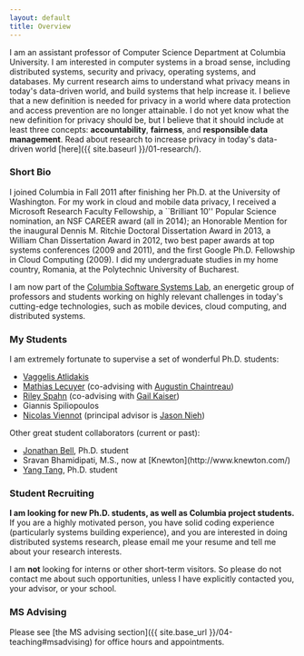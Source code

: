 ```yaml
---
layout: default
title: Overview
---
```



I am an assistant professor of Computer Science Department at Columbia University. I am interested in computer systems in a broad sense, including distributed systems, security and privacy, operating systems, and databases. My current research aims to understand what privacy means in today's data-driven world, and build systems that help increase it.  I believe that a new definition is needed for privacy in a world where data protection and access prevention are no longer attainable.  I do not yet know what the new definition for privacy should be, but I believe that it should include at least three concepts: **accountability**, **fairness**, and **responsible data management**.  Read about research to increase privacy in today's data-driven world [here]({{ site.baseurl }}/01-research/).

### Short Bio

I joined Columbia in Fall 2011 after finishing her Ph.D. at the University of
Washington.  For my work in cloud and mobile data privacy, I received a
Microsoft Research Faculty Fellowship, a ``Brilliant 10'' Popular Science nomination, an NSF CAREER award (all in 2014); an Honorable Mention for the inaugural Dennis M. Ritchie Doctoral Dissertation Award in 2013, a William Chan Dissertation Award in 2012, two best paper awards at top systems conferences (2009 and 2011), and the first Google Ph.D. Fellowship in Cloud Computing (2009).  I did my undergraduate studies in my home country, Romania, at the Polytechnic University of Bucharest.

I am now part of the [Columbia Software Systems Lab](http://systems.cs.columbia.edu/), an energetic group of professors and students working on highly relevant challenges in today's cutting-edge technologies, such as mobile devices, cloud computing, and distributed systems.

### My Students

I am extremely fortunate to supervise a set of wonderful Ph.D. students:

* [Vaggelis Atlidakis](http://www.cs.columbia.edu/~vatlidak/)
* [Mathias Lecuyer](http://www.cs.columbia.edu/~mathias/) (co-advising with [Augustin Chaintreau](http://www.cs.columbia.edu/~augustin/))
* [Riley Spahn](http://www.cs.columbia.edu/~riley/) (co-advising with [Gail
  Kaiser](http://www.cs.columbia.edu/~kaiser/))
* Giannis Spiliopoulos
* [Nicolas Viennot](https://github.com/nviennot) (principal advisor is [Jason
  Nieh](http://www.cs.columbia.edu/~nieh/))

Other great student collaborators (current or past):
<ul>
    <li><a href="http://jonbell.net">Jonathan Bell</a>, Ph.D. student</li>
    <li>Sravan Bhamidipati, M.S., now at [Knewton](http://www.knewton.com/)</li>
    <li><a href="http://www.cs.columbia.edu/~ty/">Yang Tang</a>, Ph.D. student</li>
</ul>


### Student Recruiting

**I am looking for new Ph.D. students, as well as Columbia project students.**
If you are a highly motivated person, you have solid coding experience
(particularly systems building experience), and you are interested in
doing distributed systems research, please email me your resume and
tell me about your research interests.

I am **not** looking for interns or other short-term visitors.
So please do not contact me about such opportunities, unless I have
explicitly contacted you, your advisor, or your school.


### MS Advising

Please see [the MS advising section]({{ site.base_url }}/04-teaching#msadvising) for office hours
and appointments.



